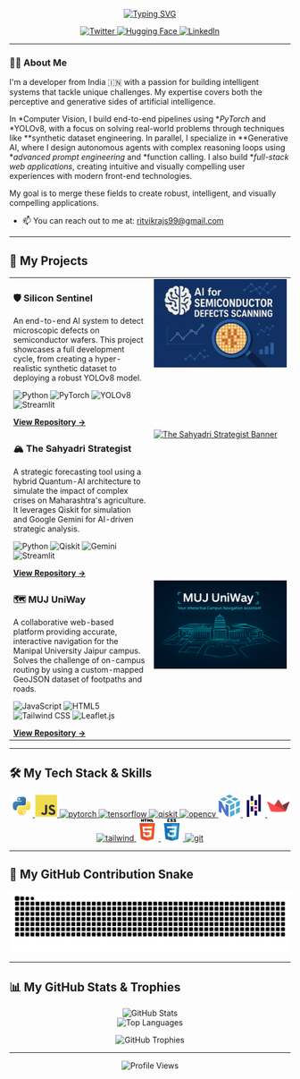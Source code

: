 
<p align="center">
  <a href="https://github.com/Ritviks21">
    <img src="https://readme-typing-svg.herokuapp.com?font=Fira+Code&size=28&pause=1000&color=00BFFF&center=true&width=435&lines=Hi+there%2C+I'm+Ritvik+👋;Welcome+to+my+GitHub+Profile!;I'm+a+Developer+%26+AI+Enthusiast" alt="Typing SVG" />
  </a>
</p>

<p align="center">
    <a href="https://x.com/gemdata21" target="_blank">
    <img src="https://img.shields.io/badge/Twitter-1DA1F2?style=for-the-badge&logo=twitter&logoColor=white" alt="Twitter"/>
  </a>
  <a href="https://huggingface.co/srits21" target="_blank">
    <img src="https://img.shields.io/badge/Hugging%20Face-FFD21E?style=for-the-badge&logo=huggingface&logoColor=black" alt="Hugging Face"/>
  </a>
  <a href="https://www.linkedin.com/in/ritvik-raj-singh-429922379" target="_blank">
    <img src="https://img.shields.io/badge/LinkedIn-0A66C2?style=for-the-badge&logo=linkedin&logoColor=white" alt="LinkedIn"/>
  </a>
</p>

---

### 👨‍💻 About Me

I'm a developer from India 🇮🇳 with a passion for building intelligent systems that tackle unique challenges. My expertise covers both the perceptive and generative sides of artificial intelligence.

In *Computer Vision, I build end-to-end pipelines using **PyTorch* and *YOLOv8, with a focus on solving real-world problems through techniques like **synthetic dataset engineering. In parallel, I specialize in **Generative AI, where I design autonomous agents with complex reasoning loops using **advanced prompt engineering* and *function calling. I also build **full-stack web applications*, creating intuitive and visually compelling user experiences with modern front-end technologies.

My goal is to merge these fields to create robust, intelligent, and visually compelling applications.

- 📫 You can reach out to me at: ritvikrajs99@gmail.com

---

## 🚀 My Projects

<table>
  <tr>
    <td width="50%" valign="top">
      <h3>🛡 Silicon Sentinel</h3>
      <p>An end-to-end AI system to detect microscopic defects on semiconductor wafers. This project showcases a full development cycle, from creating a hyper-realistic synthetic dataset to deploying a robust YOLOv8 model.</p>
      <p>
        <img src="https://img.shields.io/badge/Python-3776AB?style=flat-square&logo=python&logoColor=white" alt="Python">
        <img src="https://img.shields.io/badge/PyTorch-EE4C2C?style=flat-square&logo=pytorch&logoColor=white" alt="PyTorch">
        <img src="https://img.shields.io/badge/YOLOv8-00FFFF?style=flat-square&logo=yolo&logoColor=black" alt="YOLOv8">
        <img src="https://img.shields.io/badge/Streamlit-FF4B4B?style=flat-square&logo=streamlit&logoColor=white" alt="Streamlit">
      </p>
      <a href="https://github.com/Ritviks21/Silicon-Sentinel"><strong>View Repository &rarr;</strong></a>
    </td>
    <td width="50%" valign="top">
      <a href="https://silicon-sentinel.onrender.com/">
        <img src="https://github.com/Ritviks21/Silicon-Sentinel/raw/main/docs/images/Silicon%20sentinel%20%20project%20banner.png" alt="Silicon Sentinel Banner">
      </a>
    </td>
  </tr>
  <tr>
    <td width="50%" valign="top">
      <h3>🏔 The Sahyadri Strategist</h3>
      <p>A strategic forecasting tool using a hybrid Quantum-AI architecture to simulate the impact of complex crises on Maharashtra's agriculture. It leverages Qiskit for simulation and Google Gemini for AI-driven strategic analysis.</p>
      <p>
        <img src="https://img.shields.io/badge/Python-3776AB?style=flat-square&logo=python&logoColor=white" alt="Python">
        <img src="https://img.shields.io/badge/Qiskit-6929C4?style=flat-square&logo=ibm&logoColor=white" alt="Qiskit">
        <img src="https://img.shields.io/badge/Google%20Gemini-8E77F0?style=flat-square&logo=google&logoColor=white" alt="Gemini">
        <img src="https://img.shields.io/badge/Streamlit-FF4B4B?style=flat-square&logo=streamlit&logoColor=white" alt="Streamlit">
      </p>
      <a href="https://github.com/Ritviks21/Project-Krishi-Q"><strong>View Repository &rarr;</strong></a>
    </td>
    <td width="50%" valign="top">
      <a href="https://ritviks21-maharashtra-oracle-app-forivi.streamlit.app/">
        <img src="https://github.com/Ritviks21/Project-Krishi-Q/raw/main/docs/images/ChatGPT%20Image%20Jul%2027%2C%202025%2C%2005_33_02%20AM.png" alt="The Sahyadri Strategist Banner">
      </a>
    </td>
  </tr>
  <tr>
    <td width="50%" valign="top">
      <h3>🗺 MUJ UniWay</h3>
      <p>A collaborative web-based platform providing accurate, interactive navigation for the Manipal University Jaipur campus. Solves the challenge of on-campus routing by using a custom-mapped GeoJSON dataset of footpaths and roads.</p>
      <p>
        <img src="https://img.shields.io/badge/JavaScript-F7DF1E?style=flat-square&logo=javascript&logoColor=black" alt="JavaScript">
        <img src="https://img.shields.io/badge/HTML5-E34F26?style=flat-square&logo=html5&logoColor=white" alt="HTML5">
        <img src="https://img.shields.io/badge/Tailwind_CSS-38B2AC?style=flat-square&logo=tailwind-css&logoColor=white" alt="Tailwind CSS">
        <img src="https://img.shields.io/badge/Leaflet-1EB300?style=flat-square&logo=leaflet&logoColor=white" alt="Leaflet.js">
      </p>
      <a href="https://github.com/Gargi016/MUJ-Uniway"><strong>View Repository &rarr;</strong></a>
    </td>
    <td width="50%" valign="top">
      <a href="https://gargi016.github.io/MUJ-Uniway/">
        <img src="https://raw.githubusercontent.com/Gargi016/MUJ-Uniway/main/docs/ChatGPT%20Image%20Aug%2013%2C%202025%2C%2003_45_17%20AM.png" alt="MUJ UniWay Banner">
      </a>
    </td>
  </tr>
</table>

---

## 🛠 My Tech Stack & Skills

<p align="center">
  <a href="https://www.python.org" target="_blank" rel="noreferrer">
    <img src="https://raw.githubusercontent.com/devicons/devicon/master/icons/python/python-original.svg" alt="python" width="40" height="40"/>
  </a>
  <a href="https://developer.mozilla.org/en-US/docs/Web/JavaScript" target="_blank" rel="noreferrer"> 
    <img src="https://raw.githubusercontent.com/devicons/devicon/master/icons/javascript/javascript-original.svg" alt="javascript" width="40" height="40"/> 
  </a>
  <a href="https://pytorch.org/" target="_blank" rel="noreferrer">
    <img src="https://www.vectorlogo.zone/logos/pytorch/pytorch-icon.svg" alt="pytorch" width="40" height="40"/>
  </a>
  <a href="https://www.tensorflow.org" target="_blank" rel="noreferrer">
    <img src="https://www.vectorlogo.zone/logos/tensorflow/tensorflow-icon.svg" alt="tensorflow" width="40" height="40"/>
  </a>
  <a href="https://qiskit.org/" target="_blank" rel="noreferrer">
    <img src="https://raw.githubusercontent.com/devicons/devicon/master/icons/qiskit/qiskit-original.svg" alt="qiskit" width="40" height="40"/>
  </a>
  <a href="https://opencv.org/" target="_blank" rel="noreferrer">
    <img src="https://www.vectorlogo.zone/logos/opencv/opencv-icon.svg" alt="opencv" width="40" height="40"/>
  </a>
  <a href="https://numpy.org/" target="_blank" rel="noreferrer">
    <img src="https://raw.githubusercontent.com/devicons/devicon/master/icons/numpy/numpy-original.svg" alt="numpy" width="40" height="40"/>
  </a>
  <a href="https://pandas.pydata.org/" target="_blank" rel="noreferrer">
    <img src="https://raw.githubusercontent.com/devicons/devicon/master/icons/pandas/pandas-original.svg" alt="pandas" width="40" height="40"/>
  </a>
  <a href="https://streamlit.io" target="_blank" rel="noreferrer">
    <img src="https://raw.githubusercontent.com/devicons/devicon/master/icons/streamlit/streamlit-original.svg" alt="streamlit" width="40" height="40"/>
  </a>
  <a href="https://tailwindcss.com/" target="_blank" rel="noreferrer"> 
    <img src="https://www.vectorlogo.zone/logos/tailwindcss/tailwindcss-icon.svg" alt="tailwind" width="40" height="40"/> 
  </a>
  <a href="https://www.w3.org/html/" target="_blank" rel="noreferrer"> 
    <img src="https://raw.githubusercontent.com/devicons/devicon/master/icons/html5/html5-original-wordmark.svg" alt="html5" width="40" height="40"/> 
  </a> 
  <a href="https://www.w3schools.com/css/" target="_blank" rel="noreferrer"> 
    <img src="https://raw.githubusercontent.com/devicons/devicon/master/icons/css3/css3-original-wordmark.svg" alt="css3" width="40" height="40"/> 
  </a>
  <a href="https://git-scm.com/" target="_blank" rel="noreferrer">
    <img src="https://www.vectorlogo.zone/logos/git-scm/git-scm-icon.svg" alt="git" width="40" height="40"/>
  </a>
</p>

---

## 🐍 My GitHub Contribution Snake

<p align="center">
  <img src="https://raw.githubusercontent.com/Ritviks21/Ritviks21/output/github-contribution-grid-snake-dark.svg">
</p>

---

## 📊 My GitHub Stats & Trophies

<p align="center">
  <img src="https://github-readme-stats.vercel.app/api?username=Ritviks21&show_icons=true&theme=dracula&hide_border=true&include_all_commits=true&count_private=true" alt="GitHub Stats">
  <br>
  <img src="https://github-readme-stats.vercel.app/api/top-langs/?username=Ritviks21&layout=compact&theme=dracula&hide_border=true" alt="Top Languages">
</p>

<p align="center">
  <img src="https://github-profile-trophy.vercel.app/?username=Ritviks21&theme=dracula&hide_border=true" alt="GitHub Trophies">
</p>

---

<p align="center">
  <img src="https://api.visitorbadge.io/api/visitors?path=https%3A%2F%2Fgithub.com%2FRitviks21&label=Profile%20Views&countColor=%23263759&style=flat-square" alt="Profile Views">
</p>
